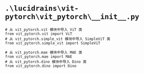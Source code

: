 # `.\lucidrains\vit-pytorch\vit_pytorch\__init__.py`

```
# 从 vit_pytorch.vit 模块中导入 ViT 类
from vit_pytorch.vit import ViT
# 从 vit_pytorch.simple_vit 模块中导入 SimpleViT 类
from vit_pytorch.simple_vit import SimpleViT

# 从 vit_pytorch.mae 模块中导入 MAE 类
from vit_pytorch.mae import MAE
# 从 vit_pytorch.dino 模块中导入 Dino 类
from vit_pytorch.dino import Dino
```